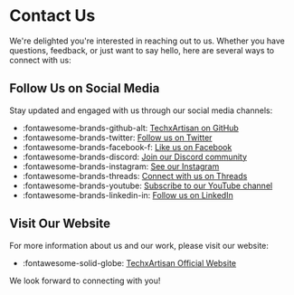 # Contact Us

We're delighted you're interested in reaching out to us. Whether you have questions, feedback, or just want to say hello, here are several ways to connect with us:

## Follow Us on Social Media

Stay updated and engaged with us through our social media channels:

- :fontawesome-brands-github-alt: [TechxArtisan on GitHub](https://github.com/TechxArtisan)
- :fontawesome-brands-twitter: [Follow us on Twitter](https://twitter.com/TechxArtisan)
- :fontawesome-brands-facebook-f: [Like us on Facebook](https://www.facebook.com/TechxArtisan)
- :fontawesome-brands-discord: [Join our Discord community](https://discord.gg/skfExqDD)
- :fontawesome-brands-instagram: [See our Instagram](https://www.instagram.com/TechxArtisan)
- :fontawesome-brands-threads: [Connect with us on Threads](https://www.threads.net/@techxartisan)
- :fontawesome-brands-youtube: [Subscribe to our YouTube channel](https://youtube.com/@TechxArtisan)
- :fontawesome-brands-linkedin-in: [Follow us on LinkedIn](https://www.linkedin.com/company/techxartisan/)

## Visit Our Website

For more information about us and our work, please visit our website:

- :fontawesome-solid-globe: [TechxArtisan Official Website](https://techxartisan.com/en/)

We look forward to connecting with you!
